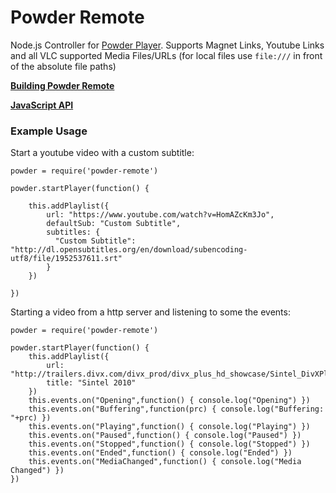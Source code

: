 # Powder Remote

Node.js Controller for [Powder Player](https://github.com/jaruba/PowderPlayer). Supports Magnet Links, Youtube Links and all VLC supported Media Files/URLs (for local files use ``file:///`` in front of the absolute file paths)

[**Building Powder Remote**](https://github.com/jaruba/powder-remote/wiki)

[**JavaScript API**](https://github.com/jaruba/powder-remote/wiki/JavaScript-API)

### Example Usage

Start a youtube video with a custom subtitle:


	powder = require('powder-remote')
	
	powder.startPlayer(function() {
	
		this.addPlaylist({
			url: "https://www.youtube.com/watch?v=HomAZcKm3Jo",
			defaultSub: "Custom Subtitle",
			subtitles: {
			  "Custom Subtitle": "http://dl.opensubtitles.org/en/download/subencoding-utf8/file/1952537611.srt"
			}
		})

	})


Starting a video from a http server and listening to some the events:

    powder = require('powder-remote')

    powder.startPlayer(function() {
        this.addPlaylist({
            url: "http://trailers.divx.com/divx_prod/divx_plus_hd_showcase/Sintel_DivXPlus_6500kbps.mkv",
            title: "Sintel 2010"
        })
        this.events.on("Opening",function() { console.log("Opening") })
        this.events.on("Buffering",function(prc) { console.log("Buffering: "+prc) })
        this.events.on("Playing",function() { console.log("Playing") })
        this.events.on("Paused",function() { console.log("Paused") })
        this.events.on("Stopped",function() { console.log("Stopped") })
        this.events.on("Ended",function() { console.log("Ended") })
        this.events.on("MediaChanged",function() { console.log("Media Changed") })
    })
